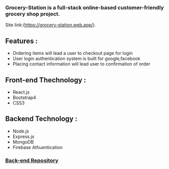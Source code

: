 ### Grocery-Station is a full-stack online-based customer-friendly grocery shop project.

Site link:(https://grocery-station.web.app/).

## Features :
- Ordering items will lead a user to checkout page for login
- User login authentication system is built for google,facebook
- Placing contact information will lead user to confirmation of order

## Front-end Thechnology :
  - React.js
  - Bootstrap4
  - CSS3
## Backend Technology :

  - Node.js
  - Express.js
  - MongoDB
  - Firebase Athuentication
  

 ### [Back-end Repository](https://github.com/Rabeyahabiba/grocery-station-serverside)
